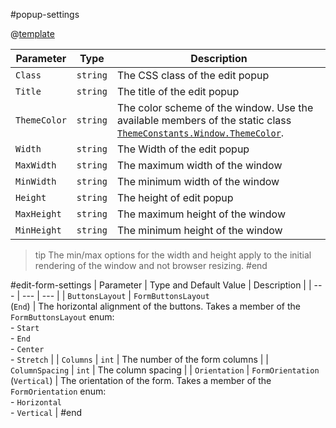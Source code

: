 #popup-settings

@[template](/_contentTemplates/common/parameters-table-styles.md#table-layout)

| Parameter | Type | Description |
| --- | --- | --- |
| `Class` | `string` | The CSS class of the edit popup |
| `Title` | `string` | The title of the edit popup |
| `ThemeColor` | `string` | The color scheme of the window. Use the available members of the static class [`ThemeConstants.Window.ThemeColor`](/blazor-ui/api/Telerik.Blazor.ThemeConstants.Window.ThemeColor). |
| `Width` | `string` | The Width of the edit popup |
| `MaxWidth` | `string` | The maximum width of the window |
| `MinWidth` | `string` | The minimum width of the window |
| `Height` | `string` | The height of edit popup |
| `MaxHeight` | `string` | The maximum height of the window |
| `MinHeight` | `string` | The minimum height of the window |

>tip The min/max options for the width and height apply to the initial rendering of the window and not browser resizing.
#end

#edit-form-settings
| Parameter | Type and Default&nbsp;Value | Description |
| --- | --- | --- |
| `ButtonsLayout` | `FormButtonsLayout` <br/> (`End`)  | The horizontal alignment of the buttons. Takes a member of the `FormButtonsLayout` enum: <br/> - `Start` <br/> - `End` <br/> - `Center` <br/> - `Stretch` |
| `Columns` | `int` | The number of the form columns |
| `ColumnSpacing` | `int` | The column spacing  |
| `Orientation` | `FormOrientation` <br/> (`Vertical`) | The orientation of the form. Takes a member of the `FormOrientation` enum: <br/> - `Horizontal` <br/> - `Vertical` |
#end
